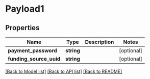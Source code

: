 # Payload1

## Properties
Name | Type | Description | Notes
------------ | ------------- | ------------- | -------------
**payment_password** | **string** |  | [optional] 
**funding_source_uuid** | **string** |  | [optional] 

[[Back to Model list]](../README.md#documentation-for-models) [[Back to API list]](../README.md#documentation-for-api-endpoints) [[Back to README]](../README.md)


